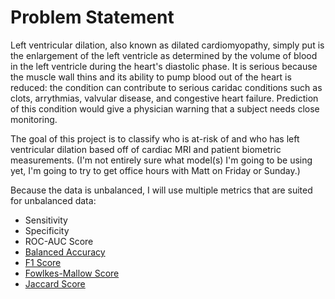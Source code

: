 # Problem Statement

Left ventricular dilation, also known as dilated cardiomyopathy, simply put is the enlargement of the left ventricle as determined by the volume of blood in the left ventricle during the heart's diastolic phase.  It is serious because the muscle wall thins and its ability to pump blood out of the heart is reduced: the condition can contribute to serious caridac conditions such as clots, arrythmias, valvular disease, and congestive heart failure.  Prediction of this condition would give a physician warning that a subject needs close monitoring. 

The goal of this project is to classify who is at-risk of and who has left ventricular dilation based off of cardiac MRI and patient biometric measurements.  (I'm not entirely sure what model(s) I'm going to be using yet, I'm going to try to get office hours with Matt on Friday or Sunday.)

Because the data is unbalanced, I will use multiple metrics that are suited for unbalanced data:

* Sensitivity
* Specificity
* ROC-AUC Score
* [Balanced Accuracy](https://scikit-learn.org/stable/modules/generated/sklearn.metrics.balanced_accuracy_score.html#sklearn.metrics.balanced_accuracy_score)
* [F1 Score](https://scikit-learn.org/stable/modules/generated/sklearn.metrics.f1_score.html#sklearn.metrics.f1_score)
* [Fowlkes-Mallow Score](https://scikit-learn.org/stable/modules/generated/sklearn.metrics.fowlkes_mallows_score.html)
* [Jaccard Score](https://scikit-learn.org/stable/modules/generated/sklearn.metrics.jaccard_score.html)